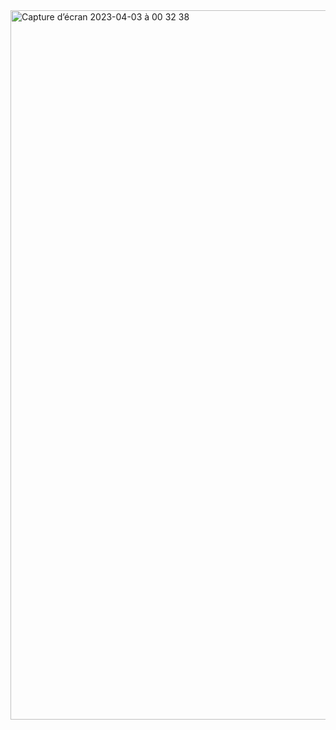 <img width="1135" alt="Capture d’écran 2023-04-03 à 00 32 38" src="https://user-images.githubusercontent.com/129405023/229382661-f13356e2-ae7f-4f32-afd3-c919648550ac.png">
